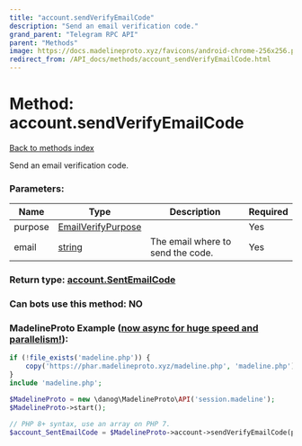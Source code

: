 ```yaml
---
title: "account.sendVerifyEmailCode"
description: "Send an email verification code."
grand_parent: "Telegram RPC API"
parent: "Methods"
image: https://docs.madelineproto.xyz/favicons/android-chrome-256x256.png
redirect_from: /API_docs/methods/account_sendVerifyEmailCode.html
---
```

# Method: account.sendVerifyEmailCode
[Back to methods index](index.html)



Send an email verification code.

### Parameters:

| Name     |    Type       | Description | Required |
|----------|---------------|-------------|----------|
|purpose|[EmailVerifyPurpose](/API_docs/types/EmailVerifyPurpose.html) |  | Yes|
|email|[string](/API_docs/types/string.html) | The email where to send the code. | Yes|


### Return type: [account.SentEmailCode](/API_docs/types/account.SentEmailCode.html)

### Can bots use this method: **NO**


### MadelineProto Example ([now async for huge speed and parallelism!](https://docs.madelineproto.xyz/docs/ASYNC.html)):


```php
if (!file_exists('madeline.php')) {
    copy('https://phar.madelineproto.xyz/madeline.php', 'madeline.php');
}
include 'madeline.php';

$MadelineProto = new \danog\MadelineProto\API('session.madeline');
$MadelineProto->start();

// PHP 8+ syntax, use an array on PHP 7.
$account_SentEmailCode = $MadelineProto->account->sendVerifyEmailCode(purpose: EmailVerifyPurpose, email: 'string', );
```

